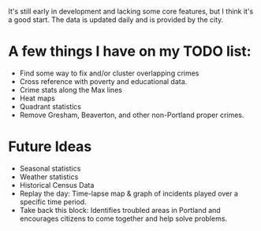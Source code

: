 It's still early in development and lacking some core features, but I think 
it's a good start.  The data is updated daily and is provided by the city.

# A few things I have on my TODO list:
  * Find some way to fix and/or cluster overlapping crimes
  * Cross reference with poverty and educational data.
  * Crime stats along the Max lines
  * Heat maps
  * Quadrant statistics
  * Remove Gresham, Beaverton, and other non-Portland proper crimes.

  
# Future Ideas
  * Seasonal statistics
  * Weather statistics
  * Historical Census Data
  * Replay the day: Time-lapse map & graph of incidents played over a specific time period.
  * Take back this block: Identifies troubled areas in Portland and encourages 
    citizens to come together and help solve problems.